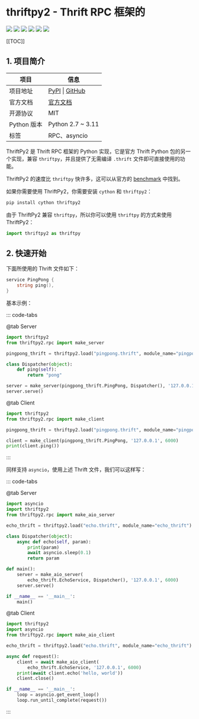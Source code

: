 # thriftpy2 - Thrift RPC 框架的

<div class="no-link">

[![](https://travis-ci.com/Thriftpy/thriftpy2.svg?branch=develop)](https://travis-ci.com/Thriftpy/thriftpy2)
[![](https://img.shields.io/codecov/c/github/Thriftpy/thriftpy2.svg)](https://codecov.io/gh/Thriftpy/thriftpy2)
[![](https://img.shields.io/pypi/dm/thriftpy2.svg)](https://pypi.org/project/thriftpy2/)
[![](https://img.shields.io/pypi/v/thriftpy2.svg)](https://pypi.org/project/thriftpy2/)
[![](https://img.shields.io/pypi/pyversions/thriftpy2.svg)](https://pypi.org/project/thriftpy2/)
[![](https://img.shields.io/pypi/implementation/thriftpy2.svg)](https://pypi.org/project/thriftpy2/)

</div>

[[TOC]]

## 1. 项目简介

| 项目        | 信息                                                                                           |
| ----------- | ---------------------------------------------------------------------------------------------- |
| 项目地址    | [PyPI](https://pypi.org/project/thriftpy2/) \| [GitHub](https://github.com/Thriftpy/thriftpy2) |
| 官方文档    | [官方文档](https://thriftpy2.readthedocs.io/en/latest/)                                        |
| 开源协议    | MIT                                                                                            |
| Python 版本 | Python 2.7 ~ 3.11                                                                              |
| 标签        | RPC、asyncio                                                                                   |

ThriftPy2 是 Thrift RPC 框架的 Python 实现，它是官方 Thrift Python 包的另一个实现，兼容 `thriftpy`，并且提供了无需编译 `.thrift` 文件即可直接使用的功能。

ThriftPy2 的速度比 `thriftpy` 快许多，这可以从官方的 [benchmark](https://thriftpy2.readthedocs.io/en/latest/#benchmarks) 中找到。

如果你需要使用 ThriftPy2，你需要安装 `cython` 和 `thriftpy2`：

```bash
pip install cython thriftpy2
```

由于 ThriftPy2 兼容 `thriftpy`，所以你可以使用 `thriftpy` 的方式来使用 ThriftPy2：

```python
import thriftpy2 as thriftpy
```

## 2. 快速开始

下面所使用的 Thrift 文件如下：

```go
service PingPong {
    string ping(),
}
```

基本示例：

::: code-tabs

@tab Server

```python :no-line-numbers
import thriftpy2
from thriftpy2.rpc import make_server

pingpong_thrift = thriftpy2.load("pingpong.thrift", module_name="pingpong_thrift")

class Dispatcher(object):
    def ping(self):
        return "pong"

server = make_server(pingpong_thrift.PingPong, Dispatcher(), '127.0.0.1', 6000)
server.serve()
```

@tab Client

```python :no-line-numbers
import thriftpy2
from thriftpy2.rpc import make_client

pingpong_thrift = thriftpy2.load("pingpong.thrift", module_name="pingpong_thrift")

client = make_client(pingpong_thrift.PingPong, '127.0.0.1', 6000)
print(client.ping())
```

:::

同样支持 `asyncio`，使用上述 Thrift 文件，我们可以这样写：

::: code-tabs

@tab Server

```python :no-line-numbers
import asyncio
import thriftpy2
from thriftpy2.rpc import make_aio_server

echo_thrift = thriftpy2.load("echo.thrift", module_name="echo_thrift")

class Dispatcher(object):
    async def echo(self, param):
        print(param)
        await asyncio.sleep(0.1)
        return param

def main():
    server = make_aio_server(
        echo_thrift.EchoService, Dispatcher(), '127.0.0.1', 6000)
    server.serve()

if __name__ == '__main__':
    main()
```

@tab Client

```python :no-line-numbers
import thriftpy2
import asyncio
from thriftpy2.rpc import make_aio_client

echo_thrift = thriftpy2.load("echo.thrift", module_name="echo_thrift")

async def request():
    client = await make_aio_client(
        echo_thrift.EchoService, '127.0.0.1', 6000)
    print(await client.echo('hello, world'))
    client.close()

if __name__ == '__main__':
    loop = asyncio.get_event_loop()
    loop.run_until_complete(request())
```

:::
